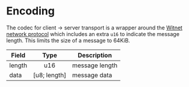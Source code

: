 # Encoding

The codec for client -> server transport is a wrapper around the [Witnet network protocol][network protocol] which includes an
extra `u16` to indicate the message length. This limits the size of a message to 64KiB.

| Field  | Type | Description |
|--------|:----:|-------------|
| length  | u16  | message length |
| data    | [u8; length] | message data |

[network protocol]: ../../../protocol/network